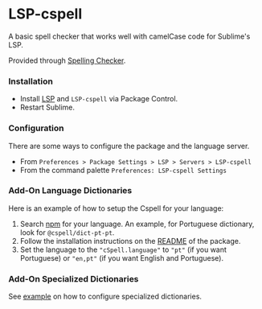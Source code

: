 # LSP-cspell

A basic spell checker that works well with camelCase code for Sublime's LSP.

Provided through [Spelling Checker](https://github.com/streetsidesoftware/vscode-spell-checker).

### Installation

* Install [LSP](https://packagecontrol.io/packages/LSP) and `LSP-cspell` via Package Control.
* Restart Sublime.

### Configuration

There are some ways to configure the package and the language server.

- From `Preferences > Package Settings > LSP > Servers > LSP-cspell`
- From the command palette `Preferences: LSP-cspell Settings`

### Add-On Language Dictionaries

Here is an example of how to setup the Cspell for your language:
1. Search [npm](https://www.npmjs.com/search?q=%40cspell%2Fdict-) for your language. An example, for Portuguese dictionary, look for `@cspell/dict-pt-pt`.
2. Follow the installation instructions on the [README](https://www.npmjs.com/package/cspell-dict-pt-pt#user-content-installation) of the package.
3. Set the language to the `"cSpell.language"` to `"pt"` (if you want Portuguese) or `"en,pt"` (if you want English and Portuguese).

### Add-On Specialized Dictionaries

See [example](./examples/add-on-specialized-dictionaries) on how to configure specialized dictionaries.